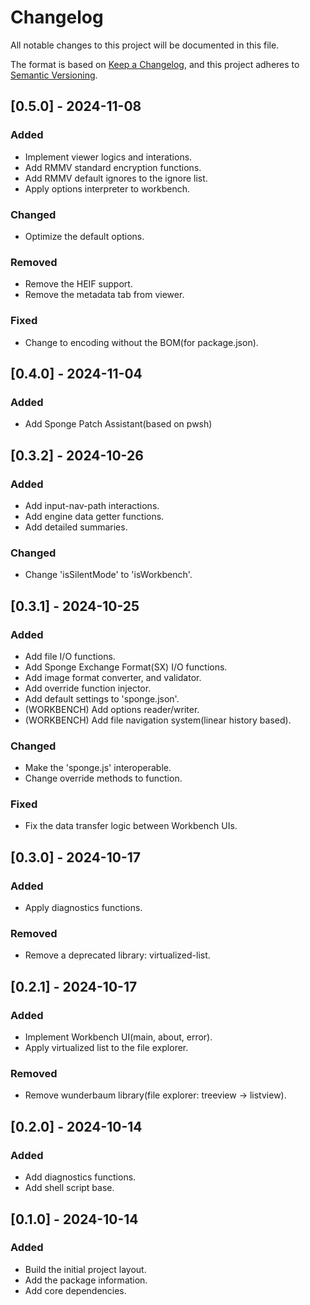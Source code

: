 # Changelog

All notable changes to this project will be documented in this file.

The format is based on [Keep a Changelog](https://keepachangelog.com/en/1.1.0/),
and this project adheres to [Semantic Versioning](https://semver.org/spec/v2.0.0.html).

<!-- Title Format : 'Unreleased' or '[VERSION] - DATE(yyyy-MM-dd)' -->
<!-- Section Types : Added, Changed, Deprecated, Removed, Fixed, Security -->

<!--
## [Unreleased]

### Added
- (desc)
-->

## [0.5.0] - 2024-11-08

### Added
- Implement viewer logics and interations.
- Add RMMV standard encryption functions.
- Add RMMV default ignores to the ignore list.
- Apply options interpreter to workbench.

### Changed
- Optimize the default options.

### Removed
- Remove the HEIF support.
- Remove the metadata tab from viewer.

### Fixed
- Change to encoding without the BOM(for package.json).

## [0.4.0] - 2024-11-04

### Added
- Add Sponge Patch Assistant(based on pwsh)

## [0.3.2] - 2024-10-26

### Added
- Add input-nav-path interactions.
- Add engine data getter functions.
- Add detailed summaries.

### Changed
- Change 'isSilentMode' to 'isWorkbench'.

## [0.3.1] - 2024-10-25

### Added
- Add file I/O functions.
- Add Sponge Exchange Format(SX) I/O functions.
- Add image format converter, and validator.
- Add override function injector.
- Add default settings to 'sponge.json'.
- (WORKBENCH) Add options reader/writer.
- (WORKBENCH) Add file navigation system(linear history based).

### Changed
- Make the 'sponge.js' interoperable.
- Change override methods to function.

### Fixed
- Fix the data transfer logic between Workbench UIs.

## [0.3.0] - 2024-10-17

### Added
- Apply diagnostics functions.

### Removed
- Remove a deprecated library: virtualized-list.

## [0.2.1] - 2024-10-17

### Added
- Implement Workbench UI(main, about, error).
- Apply virtualized list to the file explorer.

### Removed
- Remove wunderbaum library(file explorer: treeview → listview).

## [0.2.0] - 2024-10-14

### Added
- Add diagnostics functions.
- Add shell script base.

## [0.1.0] - 2024-10-14

### Added
- Build the initial project layout.
- Add the package information.
- Add core dependencies.